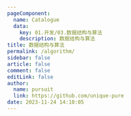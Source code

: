 ```yaml
---
pageComponent: 
  name: Catalogue
  data: 
    key: 01.开发/03.数据结构与算法
    description: 数据结构与算法
title: 数据结构与算法
permalink: /algorithm/
sidebar: false
article: false
comment: false
editLink: false
author: 
  name: pursuit
  link: https://github.com/unique-pure
date: 2023-11-24 14:10:05
---
```

